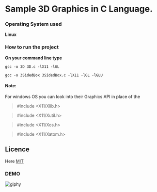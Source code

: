 
# Sample 3D Graphics in C Language.

### Operating System used
**Linux**

### How to run the project
**On your command line type**

```gcc -o 3D 3D.c -lX11 -lGL ```

```gcc -o 3SidedBox 3SidedBox.c -lX11 -lGL -lGLU ```

#### Note:
For windows OS you can look into their Graphics API in place of the 
> #include <X11/Xlib.h>

> #include <X11/Xutil.h>

> #include <X11/Xos.h>

> #include <X11/Xatom.h>


## Licence
Here [MIT](https://github.com/Madonahs/3D-cube/blob/master/LICENSE.md)

### DEMO

![giphy](https://user-images.githubusercontent.com/11560987/52282776-c610da00-2926-11e9-8c0f-0755b3f621ba.gif)

